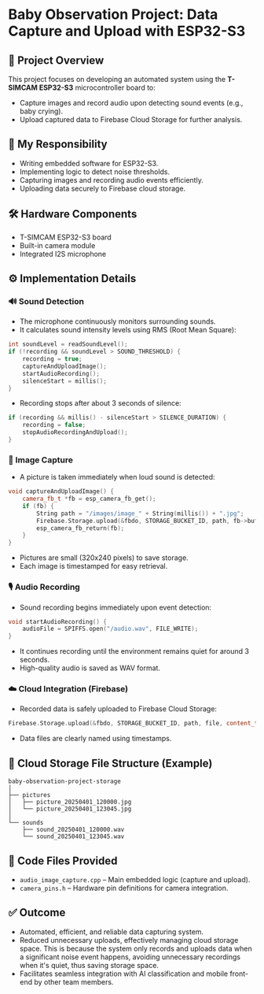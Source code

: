 # Baby Observation Project: Data Capture and Upload with ESP32-S3

## 📌 Project Overview
This project focuses on developing an automated system using the **T-SIMCAM ESP32-S3** microcontroller board to:
- Capture images and record audio upon detecting sound events (e.g., baby crying).
- Upload captured data to Firebase Cloud Storage for further analysis.

## 🎯 My Responsibility
- Writing embedded software for ESP32-S3.
- Implementing logic to detect noise thresholds.
- Capturing images and recording audio events efficiently.
- Uploading data securely to Firebase cloud storage.

## 🛠️ Hardware Components
- T-SIMCAM ESP32-S3 board
- Built-in camera module
- Integrated I2S microphone

## ⚙️ Implementation Details

### 🔊 Sound Detection
- The microphone continuously monitors surrounding sounds.
- It calculates sound intensity levels using RMS (Root Mean Square):

```cpp
int soundLevel = readSoundLevel();
if (!recording && soundLevel > SOUND_THRESHOLD) {
    recording = true;
    captureAndUploadImage();
    startAudioRecording();
    silenceStart = millis();
}
```

- Recording stops after about 3 seconds of silence:

```cpp
if (recording && millis() - silenceStart > SILENCE_DURATION) {
    recording = false;
    stopAudioRecordingAndUpload();
}
```

### 📸 Image Capture
- A picture is taken immediately when loud sound is detected:

```cpp
void captureAndUploadImage() {
    camera_fb_t *fb = esp_camera_fb_get();
    if (fb) {
        String path = "/images/image_" + String(millis()) + ".jpg";
        Firebase.Storage.upload(&fbdo, STORAGE_BUCKET_ID, path, fb->buf, fb->len, "image/jpeg");
        esp_camera_fb_return(fb);
    }
}
```

- Pictures are small (320x240 pixels) to save storage.
- Each image is timestamped for easy retrieval.


### 🎙️ Audio Recording
- Sound recording begins immediately upon event detection:

```cpp
void startAudioRecording() {
    audioFile = SPIFFS.open("/audio.wav", FILE_WRITE);
}
```

- It continues recording until the environment remains quiet for around 3 seconds.
- High-quality audio is saved as WAV format.
  
### ☁️ Cloud Integration (Firebase)
- Recorded data is safely uploaded to Firebase Cloud Storage:

```cpp
Firebase.Storage.upload(&fbdo, STORAGE_BUCKET_ID, path, file, content_type);
```

- Data files are clearly named using timestamps.

## 📁 Cloud Storage File Structure (Example)
```
baby-observation-project-storage
│
├── pictures
│   ├── picture_20250401_120000.jpg
│   └── picture_20250401_123045.jpg
│
└── sounds
    ├── sound_20250401_120000.wav
    └── sound_20250401_123045.wav
```

## 📄 Code Files Provided
- `audio_image_capture.cpp` – Main embedded logic (capture and upload).
- `camera_pins.h` – Hardware pin definitions for camera integration.

## ✅ Outcome
- Automated, efficient, and reliable data capturing system.
- Reduced unnecessary uploads, effectively managing cloud storage space. This is because the system only records and uploads data when a significant noise event happens, avoiding unnecessary recordings when it's quiet, thus saving storage space.
- Facilitates seamless integration with AI classification and mobile front-end by other team members.
